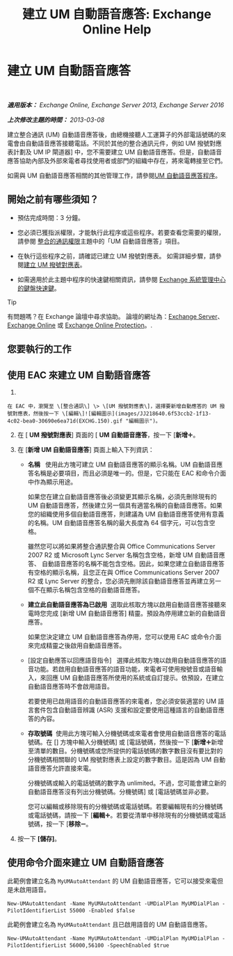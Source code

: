 ﻿---
title: '建立 UM 自動語音應答: Exchange Online Help'
TOCTitle: 建立 UM 自動語音應答
ms:assetid: 773f53fb-d80f-4a79-8bd3-bd753942489f
ms:mtpsurl: https://technet.microsoft.com/zh-tw/library/Aa998875(v=EXCHG.150)
ms:contentKeyID: 50473526
ms.date: 05/23/2018
mtps_version: v=EXCHG.150
f1_keywords:
- Microsoft.Exchange.Management.SnapIn.Esm.OrganizationConfiguration.UnifiedMessaging.CreateAutoAttendantWizardForm.CreateAutoAttendantWizardPage
ms.translationtype: MT
---

# 建立 UM 自動語音應答

 

_**適用版本：** Exchange Online, Exchange Server 2013, Exchange Server 2016_

_**上次修改主題的時間：** 2013-03-08_

建立整合通訊 (UM) 自動語音應答後，由總機接聽人工運算子的外部電話號碼的來電會由自動語音應答接聽電話。不同於其他的整合通訊元件，例如 UM 撥號對應表計劃及 UM IP 閘道器\] 中，您不需要建立 UM 自動語音應答。但是，自動語音應答協助內部及外部來電者尋找使用者或部門的組織中存在，將來電轉接至它們。

如需與 UM 自動語音應答相關的其他管理工作，請參閱[UM 自動語音應答程序](um-auto-attendant-procedures-exchange-2013-help.md)。

## 開始之前有哪些須知？

  - 預估完成時間：3 分鐘。

  - 您必須已獲指派權限，才能執行此程序或這些程序。若要查看您需要的權限，請參閱 [整合的通訊權限](unified-messaging-permissions-exchange-2013-help.md)主題中的「UM 自動語音應答」項目。

  - 在執行這些程序之前，請確認已建立 UM 撥號對應表。 如需詳細步驟，請參閱[建立 UM 撥號對應表](create-a-um-dial-plan-exchange-2013-help.md)。

  - 如需適用於此主題中程序的快速鍵相關資訊，請參閱 [Exchange 系統管理中心的鍵盤快速鍵](keyboard-shortcuts-in-the-exchange-admin-center-exchange-online-protection-help.md)。


> [!TIP]  
> 有問題嗎？在 Exchange 論壇中尋求協助。 論壇的網址為：<a href="https://go.microsoft.com/fwlink/p/?linkid=60612">Exchange Server</a>、 <a href="https://go.microsoft.com/fwlink/p/?linkid=267542">Exchange Online</a> 或 <a href="https://go.microsoft.com/fwlink/p/?linkid=285351">Exchange Online Protection</a>。.




## 您要執行的工作

## 使用 EAC 來建立 UM 自動語音應答

1.  
    
    在 EAC 中，瀏覽至 \[整合通訊\] \> \[UM 撥號對應表\]，選擇要新增自動應答的 UM 撥號對應表，然後按一下 \[編輯\]![編輯圖示](images/JJ218640.6f53ccb2-1f13-4c02-bea0-30690e6ea71d(EXCHG.150).gif "編輯圖示")。

2.  在 \[ **UM 撥號對應表**\] 頁面的 \[ **UM 自動語音應答**，按一下 \[**新增**![加入圖示](images/JJ218640.c1e75329-d6d7-4073-a27d-498590bbb558(EXCHG.150).gif "加入圖示")。

3.  在 \[**新增 UM 自動語音應答**\] 頁面上輸入下列資訊：
    
      - **名稱**   使用此方塊可建立 UM 自動語音應答的顯示名稱。UM 自動語音應答名稱是必要項目，而且必須是唯一的。但是，它只能在 EAC 和命令介面中作為顯示用途。
        
        如果您在建立自動語音應答後必須變更其顯示名稱，必須先刪除現有的 UM 自動語音應答，然後建立另一個具有適當名稱的自動語音應答。如果您的組織使用多個自動語音應答，則建議為 UM 自動語音應答使用有意義的名稱。UM 自動語音應答名稱的最大長度為 64 個字元，可以包含空格。
        
        雖然您可以將如果將整合通訊整合與 Office Communications Server 2007 R2 或 Microsoft Lync Server 名稱包含空格，新增 UM 自動語音應答、 自動語音應答的名稱不能包含空格。因此，如果您建立自動語音應答有空格的顯示名稱，且您正在與 Office Communications Server 2007 R2 或 Lync Server 的整合，您必須先刪除該自動語音應答並再建立另一個不在顯示名稱包含空格的自動語音應答。
    
      - **建立此自動語音應答為已啟用**  選取此核取方塊以啟用自動語音應答接聽來電時您完成 \[新增 UM 自動語音應答\] 精靈。預設為停用建立新的自動語音應答。
        
        如果您決定建立 UM 自動語音應答為停用，您可以使用 EAC 或命令介面來完成精靈之後啟用自動語音應答。
    
      - \[設定自動應答以回應語音指令\]   選擇此核取方塊以啟用自動語音應答的語音功能。若啟用自動語音應答的語音功能，來電者可使用撥號音或語音輸入，來回應 UM 自動語音應答所使用的系統或自訂提示。依預設，在建立自動語音應答時不會啟用語音。
        
        若要使用已啟用語音的自動語音應答的來電者，您必須安裝適當的 UM 語言套件包含自動語音辨識 (ASR) 支援和設定要使用這種語言的自動語音應答的內容。
    
      - **存取號碼**  使用此方塊可輸入分機號碼或來電者會使用自動語音應答的電話號碼。在 \[\] 方塊中輸入分機號碼\] 或 \[電話號碼，然後按一下 \[**新增**![加入圖示](images/JJ218640.c1e75329-d6d7-4073-a27d-498590bbb558(EXCHG.150).gif "加入圖示")新增至清單的數目。分機號碼或您所提供的電話號碼的數字數目沒有要比對的分機號碼相關聯的 UM 撥號對應表上設定的數字數目。這是因為 UM 自動語音應答允許直接來電。
        
        分機號碼或輸入的電話號碼的數字為 unlimited。不過，您可能會建立新的自動語音應答沒有列出分機號碼。分機號碼\] 或 \[電話號碼並非必要。
        
        您可以編輯或移除現有的分機號碼或電話號碼。若要編輯現有的分機號碼或電話號碼，請按一下 \[**編輯**![加入圖示](images/JJ218640.c1e75329-d6d7-4073-a27d-498590bbb558(EXCHG.150).gif "加入圖示")。若要從清單中移除現有的分機號碼或電話號碼，按一下 \[**移除**![\[移除\] 圖示](images/JJ657492.479b6ced-8d64-4277-a725-f17fea202b28(EXCHG.150).gif "[移除] 圖示")。

4.  按一下 **\[儲存\]**。

## 使用命令介面來建立 UM 自動語音應答

此範例會建立名為 `MyUMAutoAttendant` 的 UM 自動語音應答，它可以接受來電但是未啟用語音。

    New-UMAutoAttendant -Name MyUMAutoAttendant -UMDialPlan MyUMDialPlan -PilotIdentifierList 55000 -Enabled $false

此範例會建立名為 `MyUMAutoAttendant` 且已啟用語音的 UM 自動語音應答。

    New-UMAutoAttendant -Name MyUMAutoAttendant -UMDialPlan MyUMDialPlan -PilotIdentifierList 56000,56100 -SpeechEnabled $true

